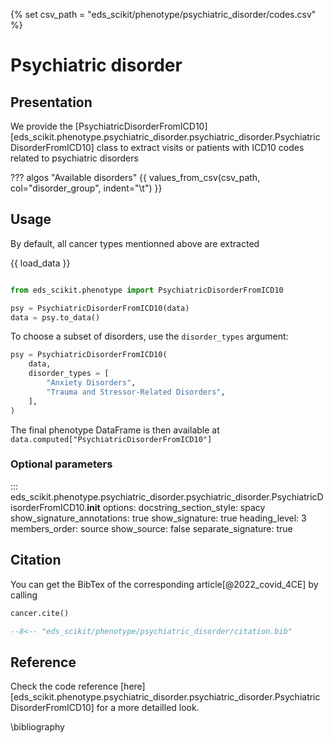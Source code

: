 {% set csv_path = "eds_scikit/phenotype/psychiatric_disorder/codes.csv" %}

# Psychiatric disorder

## Presentation

We provide the [PsychiatricDisorderFromICD10][eds_scikit.phenotype.psychiatric_disorder.psychiatric_disorder.PsychiatricDisorderFromICD10] class to extract visits or patients with ICD10 codes related to psychiatric disorders

??? algos "Available disorders"
    {{ values_from_csv(csv_path, col="disorder_group", indent="\t") }}

## Usage

By default, all cancer types mentionned above are extracted

{{ load_data }}

```python

from eds_scikit.phenotype import PsychiatricDisorderFromICD10

psy = PsychiatricDisorderFromICD10(data)
data = psy.to_data()

```

To choose a subset of disorders, use the `disorder_types` argument:

```python
psy = PsychiatricDisorderFromICD10(
    data,
    disorder_types = [
        "Anxiety Disorders",
        "Trauma and Stressor-Related Disorders",
    ],
)
```

The final phenotype DataFrame is then available at `data.computed["PsychiatricDisorderFromICD10"]`

### Optional parameters

::: eds_scikit.phenotype.psychiatric_disorder.psychiatric_disorder.PsychiatricDisorderFromICD10.__init__
    options:
         docstring_section_style: spacy
         show_signature_annotations: true
         show_signature: true
         heading_level: 3
         members_order: source
         show_source: false
         separate_signature: true

## Citation

You can get the BibTex of the corresponding article[@2022_covid_4CE] by calling

```python
cancer.cite()
```

```bibtex
--8<-- "eds_scikit/phenotype/psychiatric_disorder/citation.bib"
```

## Reference

Check the code reference [here][eds_scikit.phenotype.psychiatric_disorder.psychiatric_disorder.PsychiatricDisorderFromICD10] for a more detailled look.

\bibliography
